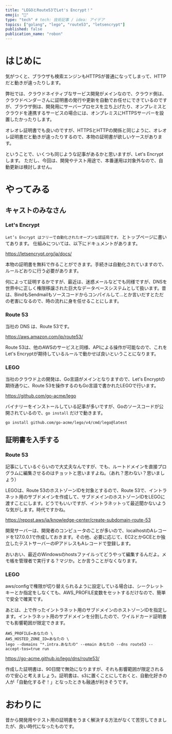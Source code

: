 ```yaml
---
title: "LEGOとRoute53でLet's Encrypt！"
emoji: "🔐"
type: "tech" # tech: 技術記事 / idea: アイデア
topics: ["golang", "lego", "route53", "letsencrypt"]
published: false
publication_name: "robon"
---
```


# はじめに
気がつくと、ブラウザも検索エンジンもHTTPSが普通になってしまって、HTTPだと動きが違ったりします。

弊社では、クラウドネイティブなサービス開発がメインなので、クラウド側は、クラウドベンダーさんに証明書の発行や更新を自動でお任せにできているのですが、ブラウザ側は、開発用にサーバープロセスを立ち上げたり、オンプレミスとクラウドを連携するサービスの場合には、オンプレミスにHTTPSサーバーを設置したかったりします。

オレオレ証明書でも良いのですが、HTTPSとHTTPの関係と同じように、オレオレ証明書だと動きが違ったりするので、本物の証明書が欲しいケースがあります。

ということで、いくつも同じような記事があるかと思いますが、Let's Encrypt します。
ただし、今回は、開発やテスト用途で、本番運用は対象外なので、自動更新は検討しません。

# やってみる
## キャストのみなさん
### Let's Encrypt
`Let’s Encrypt はフリーで自動化されたオープンな認証局です。` とトップページに書いてあります。
仕組みについては、以下にドキュメントがあります。

https://letsencrypt.org/ja/docs/

本物の証明書を無料で作ることができます。手続きは自動化されていますので、ルールどおりに行う必要があります。

何によって証明するかですが、最近は、迷惑メールなどでも同様ですが、DNSを世界中に正しく権限移譲された巨大なデータベースシステムとして扱います。昔は、BindもSendmailもソースコードからコンパイルして…とか言いだすとただの老害になるので、時の流れに身を任せることにします。

### Route 53
当社の DNS は、Route 53です。

https://aws.amazon.com/jp/route53/

Route 53は、他のAWSのサービスと同様、APIによる操作が可能なので、これをLet's Encryptが期待しているルールで動かせば良いということになります。

### LEGO
当社のクラウド上の開発は、Go言語がメインとなりますので、Let's Encryptの期待通りに、Route 53を操作するのもGo言語で書かれたLEGOで行います。

https://github.com/go-acme/lego

バイナリーをインストールしている記事が多いですが、Goのソースコードが公開されているので、`go install` だけで動きます。
```
go install github.com/go-acme/lego/v4/cmd/lego@latest
```

## 証明書を入手する
### Route 53
記事にしているぐらいので大丈夫なんですが、でも、ルートドメインを直接プログラムに編集させるのはチョットと思いますよね。（あれ？思わない？思いましょう）

LEGOは、Route 53のホストゾーンIDを対象とするので、Route 53で、イントラネット用のサブドメインを作成して、サブドメインのホストゾーンIDをLEGOに渡すことにします。どうでもいいですが、イントラネットって最近聞かないような気がします。時代ですかね。

https://repost.aws/ja/knowledge-center/create-subdomain-route-53

開発サーバーは、開発者のコンピュータのことが多いので、localhostのAレコードを127.0.0.1で作成しておきます。その他、必要に応じて、EC2とかGCEとか独立したテストサーバーのIPアドレスもAレコードで登録します。

おいおい、最近のWindowsのhostsファイルってどうやって編集するんだよ。メモ帳を管理者で実行する？マジか。とか言うことがなくなります。

### LEGO
aws/configで権限が切り替えられるように設定している場合は、シークレットキーとか指定をしなくても、AWS_PROFILE変数をセットするだけなので、簡単で安全で確実です。

あとは、上で作ったイントラネット用のサブドメインのホストゾーンIDを指定します。イントラネット用のサブドメインを分割したので、ワイルドカード証明書でも影響範囲が限定できます。

```
AWS_PROFILE=あなたの \
AWS_HOSTED_ZONE_ID=あなたの \
lego --domains "*.intra.あなたの" --emain あなたの --dns route53 --accept-tos=true run
```

https://go-acme.github.io/lego/dns/route53/

作成した証明書は、90日間で無効になりますが、それも影響範囲が限定されるので安心と考えましょう。証明書は、s3に置くことにしておくと、自動化好きの人が「自動化するぞ！」となったときも融通が利きそうです。

# おわりに
昔から開発用やテスト用の証明書をうまく解決する方法がなくて苦労してきましたが、良い時代になったものです。
